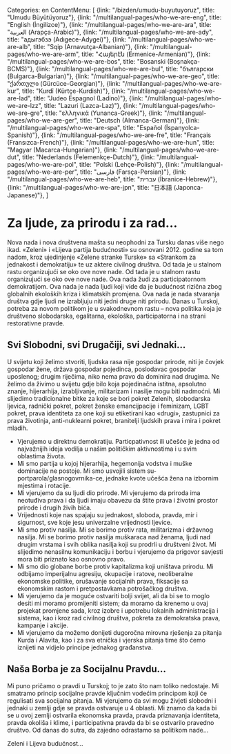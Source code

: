 Categories: en
ContentMenu: [
  {link: "/bizden/umudu-buyutuyoruz", title: "Umudu Büyütüyoruz"},
  {link: "/multilangual-pages/who-we-are-eng", title: "English (İngilizce)"},
  {link: "/multilangual-pages/who-we-are-ara", title: "العربية (Arapça-Arabic)"},
  {link: "/multilangual-pages/who-we-are-ady", title: "адыгэбзэ (Adıgece-Adygei)"},
  {link: "/multilangual-pages/who-we-are-alb", title: "Sqip (Arnavutça-Albanian)"},
  {link: "/multilangual-pages/who-we-are-arm", title: "Հայերէն (Ermenice-Armenian)"},
  {link: "/multilangual-pages/who-we-are-bos", title: "Bosanski (Boşnakça-BCMS)"},
  {link: "/multilangual-pages/who-we-are-bul", title: "български (Bulgarca-Bulgarian)"},
  {link: "/multilangual-pages/who-we-are-geo", title: "ქართული (Gürcüce-Georgian)"},
  {link: "/multilangual-pages/who-we-are-kur", title: "Kurdî (Kürtçe-Kurdish)"},
  {link: "/multilangual-pages/who-we-are-lad", title: "Judeo Espagnol (Ladino)"},
  {link: "/multilangual-pages/who-we-are-lzz", title: "Lazuri (Lazca-Laz)"},
  {link: "/multilangual-pages/who-we-are-gre", title: "ελληνικά (Yunanca-Greek)"},
  {link: "/multilangual-pages/who-we-are-ger", title: "Deutsch (Almanca-German)"},
  {link: "/multilangual-pages/who-we-are-spa", title: "Español (İspanyolca-Spanish)"},
  {link: "/multilangual-pages/who-we-are-fre", title: "Français (Fransızca-French)"},
  {link: "/multilangual-pages/who-we-are-hun", title: "Magyar (Macarca-Hungarian)"},
  {link: "/multilangual-pages/who-we-are-dut", title: "Nederlands (Felemenkçe-Dutch)"},
  {link: "/multilangual-pages/who-we-are-pol", title: "Polski (Lehçe-Polish)"},
  {link: "/multilangual-pages/who-we-are-per", title: "فارسى (Farsça-Persian)"},
  {link: "/multilangual-pages/who-we-are-heb", title: "עברית (İbranice-Hebrew)"},
  {link: "/multilangual-pages/who-we-are-jpn", title: "日本語 (Japonca-Japanese)"},
  ]


# Za ljude, za prirodu i za rad... 

Nova nada i nova društvena mašta su neophodni za Tursku danas više nego ikad.
«Zeleni» i «Lijeva partija budućnosti» su osnovani 2012. godine sa tom nadom, kroz ujedinjenje «Zelene stranke Turske» sa «Strankom za jednakost i demokratiju» te uz aktere civilnog društva. Od tada je u stalnom rastu organizujući se oko ove nove nade. Od tada je u stalnom rastu organizujući se oko ove nove nade.
Ova nada žudi za participatornom demokratijom.
Ova nada je nada ljudi koji vide da je budućnost rizična zbog globalnih ekoloških kriza i klimatskih promjena.
Ova nada je nada stvaranja društva gdje ljudi ne izrabljuju niti jedni druge niti prirodu.
Danas u Turskoj, potreba za novom politikom je u svakodnevnom rastu – nova politika koja je društveno slobodarska, egalitarna, ekološka, participatorna i na strani restorativne pravde.

## Svi Slobodni, svi Drugačiji, svi Jednaki...

U svijetu koji želimo stvoriti, ljudska rasa nije gospodar prirode, niti je čovjek gospodar žene, država gospodar pojedinca, poslodavac gospodar uposlenog; drugim riječima, niko nema pravo da dominira nad drugima. Ne želimo da živimo u svijetu gdje bilo koja pojedinačna istitna, apsolutno znanje, hijerarhija, izrabljivanje, militarizam i nasilje mogu biti nadmoćni. 
Mi slijedimo tradicionalne bitke za koje se bori pokret Zelenih, slobodarska ljevica, radnički pokret, pokret ženske emancijpacije i feminizam, LGBT pokret, prava identiteta za one koji su etiketirani kao «drugi», zastupnici za prava životinja, anti-nuklearni pokret, branitelji ljudskih prava i mira i pokret mladih.

- Vjerujemo u direktnu demokratiju. Particpativnost ili učešće je jedna od najvažnijih ideja vodilja u našim političkim aktivnostima i u svim oblastima života. 
- Mi smo partija u kojoj hijerarhija, hegemonija vodstva i muške dominacije ne postoje. Mi smo usvojili sistem su-portparola/glasnogovrnika-ce, jednake kvote učešća žena na izbornim mjestima i rotacije. 
- Mi vjerujemo da su ljudi dio prirode. Mi vjerujemo da priroda ima neotuđiva prava i da ljudi imaju obavezu da štite prava i životni prostor prirode i drugih živih bića.
- Vrijednosti koje nas spajaju su jednakost, sloboda, pravda, mir i sigurnost, sve koje jesu univerzalne vrijednosti ljevice.
- Mi smo protiv nasilja. Mi se borimo protiv rata, militarizma i državnog nasilja. Mi se borimo protiv nasilja muškaraca nad ženama, ljudi nad drugim vrstama i svih oblika nasilja koji su prodrli u društveni život. Mi slijedimo nenasilnu komunikaciju i borbu i vjerujemo da prigovor savjesti mora biti priznato kao osnovno pravo. 
- Mi smo dio globane borbe protiv kapitalizma koji uništava prirodu. Mi odbijamo imperijalnu agresiju, okupacije i ratove, neoliberalne ekonomske politike, orušavanje socijalnih prava, fiksacije sa ekonomskim rastom i pretpostavkama potrošačkog društva.
- Mi vjerujemo da je moguće ostvariti bolji svijet, ali da bi se to moglo desiti mi moramo promijeniti sistem; da moramo da krenemo u ovaj projekat promjene sada, kroz izobre i upotrebu lokalnih administracija i sistema, kao i kroz rad civilnog društva, pokreta za demokratska prava, kampanje i akcije.
- Mi vjerujemo da možemo donijeti dugoročna mirovna rješenja za pitanja Kurda i Alavita, kao i za sva etnička i vjerska pitanja time što ćemo iznijeti na vidjelo principe jednakog građanstva.
	
## Naša Borba je za Socijalnu Pravdu...

Mi puno pričamo o pravdi u Turskoj; to je zato što nam toliko nedostaje. Mi smatramo princip socijalne pravde ključnim vodećim principom koji će regulisati sva socijalna pitanja.
Mi vjerujemo da svi mogu živjeti slobodni i jednaki u zemlji gdje se pravda ostvaruje u 4 oblasti. 
Mi znamo da kada bi se u ovoj zemlji ostvarila ekonomska pravda, pravda priznavanja identiteta, pravda okoliša i klime, i participativna pravda da bi se ostvarilo pravedno društvo.
Od danas do sutra, da zajedno odrastamo sa politikom nade... 

Zeleni i Lijeva budućnost... 


